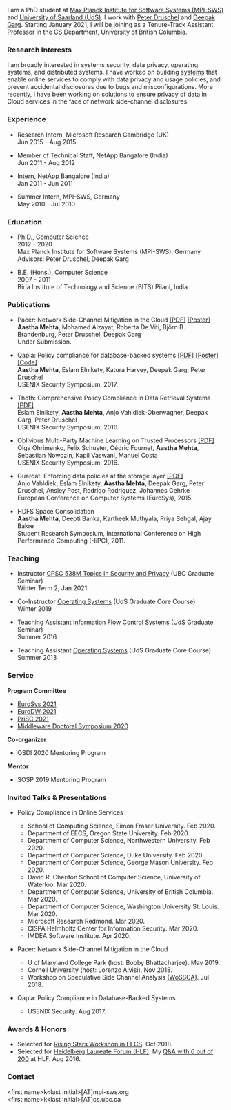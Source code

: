 <!-- ### Aastha Mehta -->

I am a PhD student at [Max Planck Institute for Software Systems (MPI-SWS)](http://www.mpi-sws.org/) and [University of Saarland (UdS)](http://cs.uni-saarland.de/). I work with [Peter Druschel](http://www.mpi-sws.org/~druschel/) and [Deepak Garg](http://www.mpi-sws.org/~dg/). Starting January 2021, I will be joining as a Tenure-Track Assistant Professor in the CS Department, University of British Columbia.

### Research Interests

I am broadly interested in systems security, data privacy, operating systems, and distributed systems. I have worked on building [systems](http://thoth.mpi-sws.org/) that enable online services to comply with data privacy and usage policies, and prevent accidental disclosures due to bugs and misconfigurations. More recently, I have been working on solutions to ensure privacy of data in Cloud services in the face of network side-channel disclosures.

### Experience
- Research Intern, Microsoft Research Cambridge (UK)<br>
Jun 2015 - Aug 2015

- Member of Technical Staff, NetApp Bangalore (India)<br>
Jun 2011 - Aug 2012

- Intern, NetApp Bangalore (India)<br>
Jan 2011 - Jun 2011

- Summer Intern, MPI-SWS, Germany<br>
May 2010 - Jul 2010<br>

### Education
- Ph.D., Computer Science<br>
2012 - 2020<br>
Max Planck Institute for Software Systems (MPI-SWS), Germany<br>
Advisors: Peter Druschel, Deepak Garg

- B.E. (Hons.), Computer Science<br>
2007 - 2011<br>
Birla Institute of Technology and Science (BITS) Pilani, India<br>

### Publications
- Pacer: Network Side-Channel Mitigation in the Cloud [\[PDF\]](https://arxiv.org/pdf/1908.11568.pdf) [\[Poster\]](https://people.mpi-sws.org/~aasthakm/files/pacer_poster.pdf)<br>
**Aastha Mehta**, Mohamed Alzayat, Roberta De Viti, Björn B. Brandenburg, Peter Druschel, Deepak Garg<br>
Under Submission.

- Qapla: Policy compliance for database-backed systems [\[PDF\]](https://www.mpi-sws.org/~aasthakm/files/qapla.pdf) [\[Poster\]](https://www.mpi-sws.org/~aasthakm/files/qapla_poster.pdf) [\[Code\]](https://github.com/aasthakm/qapla)<br>
**Aastha Mehta**, Eslam Elnikety, Katura Harvey, Deepak Garg, Peter Druschel<br>
USENIX Security Symposium, 2017.

- Thoth: Comprehensive Policy Compliance in Data Retrieval Systems [\[PDF\]](http://www.mpi-sws.org/~elnikety/Eslam_Elnikety_Web_Page_files/sec16_paper_elnikety.pdf)<br>
Eslam Elnikety, **Aastha Mehta**, Anjo Vahldiek-Oberwagner, Deepak Garg, Peter Druschel<br>
USENIX Security Symposium, 2016.

- Oblivious Multi-Party Machine Learning on Trusted Processors [\[PDF\]](https://www.usenix.org/system/files/conference/usenixsecurity16/sec16_paper_ohrimenko.pdf)<br>
Olga Ohrimenko, Felix Schuster, Cédric Fournet, **Aastha Mehta**, Sebastian Nowozin, Kapil Vaswani, Manuel Costa<br>
USENIX Security Symposium, 2016.

- Guardat: Enforcing data policies at the storage layer [\[PDF\]](http://www.mpi-sws.org/~aasthakm/files/eurosys15-guardat.pdf)<br>
Anjo Vahldiek, Eslam Elnikety, **Aastha Mehta**, Deepak Garg, Peter Druschel, Ansley Post, Rodrigo Rodriguez, Johannes Gehrke<br>
European Conference on Computer Systems (EuroSys), 2015.

- HDFS Space Consolidation<br>
**Aastha Mehta**, Deepti Banka, Kartheek Muthyala, Priya Sehgal, Ajay Bakre<br>
Student Research Symposium, International Conference on High Performance Computing (HiPC), 2011.

### Teaching
- Instructor [CPSC 538M Topics in Security and Privacy](https://www.mpi-sws.org/~aasthakm/courses/cpsc538m.html) (UBC Graduate Seminar)<br>
Winter Term 2, Jan 2021

- Co-Instructor [Operating Systems](https://courses.mpi-sws.org/os-ws19/) (UdS Graduate Core Course)<br>
Winter 2019

- Teaching Assistant [Information Flow Control Systems](https://people.mpi-sws.org/~dg/teaching/ifcs2016/ifcs2016.html) (UdS Graduate Seminar)<br>
Summer 2016

- Teaching Assistant [Operating Systems](http://courses.mpi-sws.org/os-ss13/) (UdS Graduate Core Course)<br>
Summer 2013

### Service

**Program Committee**
- [EuroSys 2021](https://2021.eurosys.org/)
- [EuroDW 2021](https://2021.eurosys.org/workshops.html#workshops)
- [PriSC 2021](https://popl21.sigplan.org/home/prisc-2021)
- [Middleware Doctoral Symposium 2020](https://2020.middleware-conference.org/call-for-doctoral-symposium.html)
  
**Co-organizer**
- OSDI 2020 Mentoring Program

**Mentor**
- SOSP 2019 Mentoring Program

### Invited Talks & Presentations
- Policy Compliance in Online Services
  - School of Computing Science, Simon Fraser University. Feb 2020.
  - Department of EECS, Oregon State University. Feb 2020.
  - Department of Computer Science, Northwestern University. Feb 2020.
  - Department of Computer Science, Duke University. Feb 2020.
  - Department of Computer Science, George Mason University. Feb 2020.
  - David R. Cheriton School of Computer Science, University of Waterloo. Mar 2020.
  - Department of Computer Science, University of British Columbia. Mar 2020.
  - Department of Computer Science, Washington University St. Louis. Mar 2020.
  - Microsoft Research Redmond. Mar 2020.
  - CISPA Helmholtz Center for Information Security. Mar 2020.
  - IMDEA Software Institute. Apr 2020.
  
- Pacer: Network Side-Channel Mitigation in the Cloud
  - U of Maryland College Park (host: Bobby Bhattacharjee). May 2019.
  - Cornell University (host: Lorenzo Alvisi). Nov 2018.
  - Workshop on Speculative Side Channel Analysis [(WoSSCA)](https://conf.researchr.org/track/wossca-2018/wossca-2018-papers#program). Jul 2018.
  
- Qapla: Policy Compliance in Database-Backed Systems
  - USENIX Security. Aug 2017.


### Awards & Honors
- Selected for [Rising Stars Workshop in EECS](https://risingstars18-eecs.mit.edu/). Oct 2018.
- Selected for [Heidelberg Laureate Forum (HLF)](https://www.heidelberg-laureate-forum.org/event_2016/). My [Q&A with 6 out of 200](https://scilogs.spektrum.de/hlf/2499-2/) at HLF. Aug 2016.

### Contact
\<first name\>k\<last initial\>[AT]mpi-sws.org<br>
\<first name\>k\<last initial\>[AT]cs.ubc.ca

